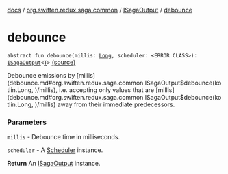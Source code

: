 [docs](../../index.md) / [org.swiften.redux.saga.common](../index.md) / [ISagaOutput](index.md) / [debounce](./debounce.md)

# debounce

`abstract fun debounce(millis: `[`Long`](https://kotlinlang.org/api/latest/jvm/stdlib/kotlin/-long/index.html)`, scheduler: <ERROR CLASS>): `[`ISagaOutput`](index.md)`<`[`T`](index.md#T)`>` [(source)](https://github.com/protoman92/KotlinRedux/tree/master/common\common-saga\src\main\kotlin/org/swiften/redux/saga/common/CommonSaga.kt#L71)

Debounce emissions by [millis](debounce.md#org.swiften.redux.saga.common.ISagaOutput$debounce(kotlin.Long, )/millis), i.e. accepting only values that are [millis](debounce.md#org.swiften.redux.saga.common.ISagaOutput$debounce(kotlin.Long, )/millis) away from their
immediate predecessors.

### Parameters

`millis` - Debounce time in milliseconds.

`scheduler` - A [Scheduler](#) instance.

**Return**
An [ISagaOutput](index.md) instance.

